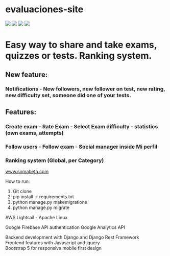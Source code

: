 # evaluaciones-site

![](https://img.shields.io/badge/Code-Python-informational?style=flat&logo=python&logoColor=white&color=4B8BBE)
![](https://img.shields.io/badge/Code-JS-informational?style=flat&logo=javascript&logoColor=white&color=F0DB4F)
![](https://img.shields.io/badge/Code-Django-informational?style=flat&logo=django&logoColor=white&color=092e20)
![](https://img.shields.io/badge/Code-djangoREST-informational?style=flat&logo=django&logoColor=white&color=A30000)

# Easy way to share and take exams, quizzes or tests. Ranking system.
## New feature: 
### Notifications - New followers, new follower on test, new rating, new difficulty set, someone did one of your tests.
## Features:
### Create exam - Rate Exam - Select Exam difficulty - statistics (own exams, attempts)
### Follow users - Follow exam - Social manager inside Mi perfil
### Ranking system (Global, per Category)

www.somabeta.com

How to run:

1. Git clone
2. pip install -r requirements.txt
3. python manage.py makemigrations
4. python manage.py migrate


AWS Lightsail - Apache Linux

Google Firebase API authentication
Google Analytics API

Backend development with Django and Django Rest Framework  
Frontend features with Javascript and jquery  
Bootstrap 5 for responsive mobile first design
